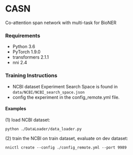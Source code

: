# CASN
Co-attention span network with multi-task for BioNER  

### Requirements
* Python 3.6
* PyTorch 1.9.0
*  transformers 2.1.1  
*  nni 2.4
  
  
  ### Training Instructions
  * NCBI dataset Experiment  Search Space is found in `data/NCBI/NCBI_search_space.json` 
  * config the experiment in the config_remote.yml file.
  
  #### Examples
(1) load NCBI dataset:
```
python ./DataLoader/data_loader.py

```

(2) train the NCBI on train dataset, evaluate on dev dataset:
```
nnictl create --config ./config_remote.yml --port 9989
```
  


